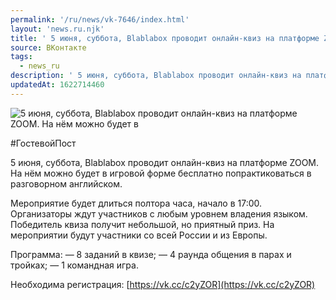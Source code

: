 ```yaml
---
permalink: '/ru/news/vk-7646/index.html'
layout: 'news.ru.njk'
title: ' 5 июня, суббота, Blablabox проводит онлайн-квиз на платформе ZOOM.'
source: ВКонтакте
tags:
  - news_ru
description: ' 5 июня, суббота, Blablabox проводит онлайн-квиз на платформе ZOOM.'
updatedAt: 1622714460
---
```

![ 5 июня, суббота, Blablabox проводит онлайн-квиз на платформе ZOOM. На нём можно будет в](https://sun9-41.userapi.com/sun9-15/impg/KwAzUEztaP7kKliQj9253RgbwFWyZ4yO9rTZkA/Ab7xXpbG2X8.jpg?size=1280x745&quality=96&sign=541421d85b29e625e4011d5120660756&c_uniq_tag=gJIA3Dv3D5rJROzRhNScyyJM1MHtJQ6-wc1Li4BKAas&type=album)

#ГостевойПост

5 июня, суббота, Blablabox проводит онлайн-квиз на платформе ZOOM. На нём можно будет в игровой форме бесплатно попрактиковаться в разговорном английском.

Мероприятие будет длиться полтора часа, начало в 17:00. Организаторы ждут участников с любым уровнем владения языком. Победитель квиза получит небольшой, но приятный приз. На мероприятии будут участники со всей России и из Европы.

Программа:
— 8 заданий в квизе;
— 4 раунда общения в парах и тройках;
— 1 командная игра.

Необходима регистрация: [https://vk.cc/c2yZOR](https://vk.cc/c2yZOR)
